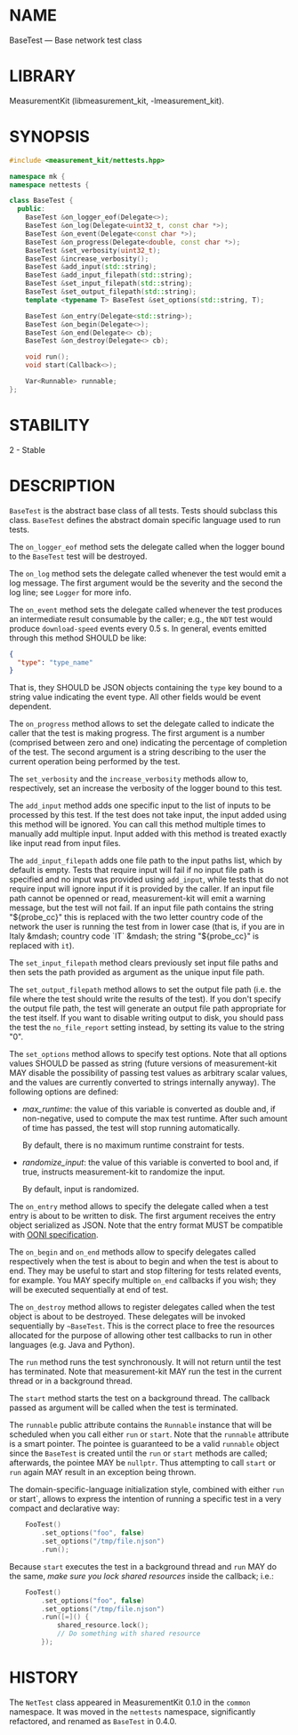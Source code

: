 # NAME
BaseTest &mdash; Base network test class

# LIBRARY
MeasurementKit (libmeasurement_kit, -lmeasurement_kit).

# SYNOPSIS

```C++
#include <measurement_kit/nettests.hpp>

namespace mk {
namespace nettests {

class BaseTest {
  public:
    BaseTest &on_logger_eof(Delegate<>);
    BaseTest &on_log(Delegate<uint32_t, const char *>);
    BaseTest &on_event(Delegate<const char *>);
    BaseTest &on_progress(Delegate<double, const char *>);
    BaseTest &set_verbosity(uint32_t);
    BaseTest &increase_verbosity();
    BaseTest &add_input(std::string);
    BaseTest &add_input_filepath(std::string);
    BaseTest &set_input_filepath(std::string);
    BaseTest &set_output_filepath(std::string);
    template <typename T> BaseTest &set_options(std::string, T);

    BaseTest &on_entry(Delegate<std::string>);
    BaseTest &on_begin(Delegate<>);
    BaseTest &on_end(Delegate<> cb);
    BaseTest &on_destroy(Delegate<> cb);

    void run();
    void start(Callback<>);

    Var<Runnable> runnable;
};

```

# STABILITY

2 - Stable

# DESCRIPTION

`BaseTest` is the abstract base class of all tests. Tests should
subclass this class. `BaseTest` defines the abstract domain specific
language used to run tests.

The `on_logger_eof` method sets the delegate called when the logger
bound to the `BaseTest` test will be destroyed.

The `on_log` method sets the delegate called whenever the test
would emit a log message. The first argument would be the severity
and the second the log line; see `Logger` for more info.

The `on_event` method sets the delegate called whenever the test
produces an intermediate result consumable by the caller; e.g., the
`NDT` test would produce `download-speed` events every 0.5 s. In
general, events emitted through this method SHOULD be like:

```JSON
{
  "type": "type_name"
}
```

That is, they SHOULD be JSON objects containing the `type` key bound
to a string value indicating the event type. All other fields would
be event dependent.

The `on_progress` method allows to set the delegate called to indicate
the caller that the test is making progress. The first argument is a
number (comprised between zero and one) indicating the percentage of
completion of the test. The second argument is a string describing to
the user the current operation being performed by the test.

The `set_verbosity` and the `increase_verbosity` methods allow to,
respectively, set an increase the verbosity of the logger bound to
this test.

The `add_input` method adds one specific input to the list of inputs to
be processed by this test. If the test does not take input, the input added
using this method will be ignored. You can call this method multiple times
to manually add multiple input. Input added with this method is treated
exactly like input read from input files.

The `add_input_filepath` adds one file path to the input paths list, which
by default is empty. Tests that require input will fail if no input file
path is specified and no input was provided using `add_input`,
while tests that do not require input will ignore input
if it is provided by the caller. If an input file path cannot be openned
or read, measurement-kit will emit a warning message, but the test will not
fail. If an input file path contains the string "${probe_cc}" this is
replaced with the two letter country code of the network the user is running
the test from in lower case (that is, if you are in Italy &mdash; country
code `IT` &mdash; the string "${probe_cc}" is replaced with `it`).

The `set_input_filepath` method clears previously set input file paths
and then sets the path provided as argument as the unique input file path.

The `set_output_filepath` method allows to set the output file path (i.e.
the file where the test should write the results of the test). If you don't
specify the output file path, the test will generate an output file path
appropriate for the test itself. If you want to disable writing output to
disk, you should pass the test the `no_file_report` setting instead, by
setting its value to the string "0".

The `set_options` method allows to specify test options. Note that
all options values SHOULD be passed as string (future versions of
measurement-kit MAY disable the possibility of passing test values
as arbitrary scalar values, and the values are currently converted
to strings internally anyway). The following options are defined:

- *max_runtime*: the value of this variable is converted as double
  and, if non-negative, used to compute the max test runtime. After such
  amount of time has passed, the test will stop running automatically.

  By default, there is no maximum runtime constraint for tests.

- *randomize_input*: the value of this variable is converted to bool
  and, if true, instructs measurement-kit to randomize the input.

  By default, input is randomized.

The `on_entry` method allows to specify the delegate called when
a test entry is about to be written to disk. The first argument
receives the entry object serialized as JSON. Note that the entry
format MUST be compatible with [OONI specification](https://github.com/TheTorProject/ooni-spec/tree/master/data-formats).

The `on_begin` and `on_end` methods allow to specify delegates called
respectively when the test is about to begin and when the test is about
to end. They may be useful to start and stop filtering for tests
related events, for example. You MAY specify multiple `on_end` callbacks
if you wish; they will be executed sequentially at end of test.

The `on_destroy` method allows to register delegates called when the
test object is about to be destroyed. These delegates will be invoked
sequentially by `~BaseTest`. This is the correct place to free the
resources allocated for the purpose of allowing other test callbacks
to run in other languages (e.g. Java and Python).

The `run` method runs the test synchronously. It will not return until
the test has terminated. Note that measurement-kit MAY run the test
in the current thread or in a background thread.

The `start` method starts the test on a background thread. The callback
passed as argument will be called when the test is terminated.

The `runnable` public attribute contains the `Runnable` instance that
will be scheduled when you call either `run` or `start`. Note that the
`runnable` attribute is a smart pointer. The pointee is guaranteed to
be a valid `runnable` object since the `BaseTest` is created until the
`run` or `start` methods are called; afterwards, the pointee MAY be
`nullptr`. Thus attempting to call `start` or `run` again MAY result
in an exception being thrown.

The domain-specific-language initialization style, combined with either `run`
or start`, allows to express the intention of running a specific test
in a very compact and declarative way:

```C++
    FooTest()
        .set_options("foo", false)
        .set_options("/tmp/file.njson")
        .run();
```

Because `start` executes the test in a background thread and `run` MAY do
the same, *make sure you lock shared resources* inside the callback; i.e.:

```C++
    FooTest()
        .set_options("foo", false)
        .set_options("/tmp/file.njson")
        .run([=]() {
            shared_resource.lock();
            // Do something with shared resource
        });
```

# HISTORY

The `NetTest` class appeared in MeasurementKit 0.1.0 in the `common`
namespace. It was moved in the `nettests` namespace, significantly
refactored, and renamed as `BaseTest` in 0.4.0.

